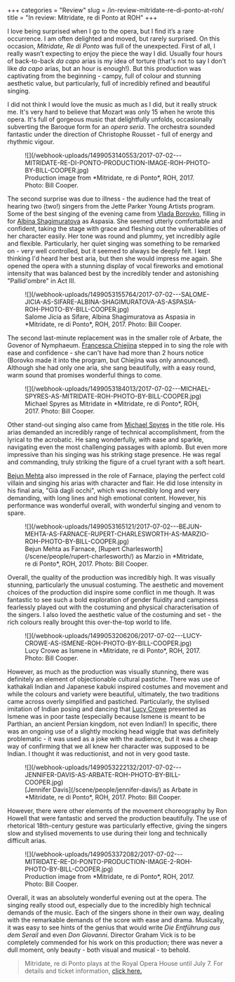 +++
categories = "Review"
slug = /in-review-mitridate-re-di-ponto-at-roh/
title = "In review: Mitridate, re di Ponto at ROH"
+++

I love being surprised when I go to the opera, but I find it’s a rare occurrence. I am often delighted and moved, but rarely surprised. On this occasion, *Mitridate, Re di Ponto* was full of the unexpected. First of all, I really wasn’t expecting to enjoy the piece the way I did. Usually four hours of back-to-back *da capo* arias is my idea of torture (that's not to say I don't like *da capo* arias, but an hour is enough!). But this production was captivating from the beginning - campy, full of colour and stunning aesthetic value, but particularly, full of incredibly refined and beautiful singing. 

I did not think I would love the music as much as I did, but it really struck me. It's very hard to believe that Mozart was only 15 when he wrote this opera. It's full of gorgeous music that delightfully unfolds, occasionally subverting the Baroque form for an *opera seria*. The orchestra sounded fantastic under the direction of Christophe Rousset - full of energy and rhythmic vigour. 

<figure data-type="image">
![](/webhook-uploads/1499053140553/2017-07-02---MITRIDATE-RE-DI-PONTO-PRODUCTION-IMAGE-ROH-PHOTO-BY-BILL-COOPER.jpg)
<figcaption>Production image from *Mitridate, re di Ponto*, ROH, 2017. Photo: Bill Cooper.</figcaption>
</figure>

The second surprise was due to illness - the audience had the treat of hearing two (two!) singers from the Jette Parker Young Artists program. Some of the best singing of the evening came from [Vlada Borovko](/scene/people/vlada-borovko/), filling in for [Albina Shagimuratova](/scene/people/albina-shagimuratova/) as Aspasia. She seemed utterly comfortable and confident, taking the stage with grace and fleshing out the vulnerabilities of her character easily. Her tone was round and plummy, yet incredibly agile and flexible. Particularly, her quiet singing was something to be remarked on - very well controlled, but it seemed to always be deeply felt. I kept thinking I'd heard her best aria, but then she would impress me again. She opened the opera with a stunning display of vocal fireworks and emotional intensity that was balanced best by the incredibly tender and astonishing "Pallid'ombre" in Act III. 

<figure data-type="image">
![](/webhook-uploads/1499053155764/2017-07-02---SALOME-JICIA-AS-SIFARE-ALBINA-SHAGIMURATOVA-AS-ASPASIA-ROH-PHOTO-BY-BILL-COOPER.jpg)
<figcaption>Salome Jicia as Sifare, Albina Shagimuratova as Aspasia in *Mitridate, re di Ponto*, ROH, 2017. Photo: Bill Cooper.</figcaption>
</figure>

The second last-minute replacement was in the smaller role of Arbate, the Govenor of Nymphaeum. [Francesca Chiejina](/scene/people/francesca-chiejina/) stepped in to sing the role with ease and confidence - she can't have had more than 2 hours notice (Borovko made it into the program, but Chiejina was only announced). Although she had only one aria, she sang beautifully, with a easy round, warm sound that promises wonderful things to come. 

<figure data-type="image">
![](/webhook-uploads/1499053184013/2017-07-02---MICHAEL-SPYRES-AS-MITRIDATE-ROH-PHOTO-BY-BILL-COOPER.jpg)
<figcaption>Michael Spyres as Mitridate in *Mitridate, re di Ponto*, ROH, 2017. Photo: Bill Cooper.</figcaption>
</figure>
 
Other stand-out singing also came from [Michael Spyres](/scene/people/michael-spyres/) in the title role. His arias demanded an incredibly range of technical accomplishment, from the lyrical to the acrobatic. He sang wonderfully, with ease and sparkle, navigating even the most challenging passages with aplomb. But even more impressive than his singing was his striking stage presence. He was regal and commanding, truly striking the figure of a cruel tyrant with a soft heart. 

[Bejun Mehta](/scene/people/bejun-mehta/) also impressed in the role of Farnace, playing the perfect cold villain and singing his arias with character and flair. He did lose intensity in his final aria, "Già dagli occhi", which was incredibly long and very demanding, with long lines and high emotional content. However, his performance was wonderful overall, with wonderful singing and venom to spare.

<figure data-type="image">
![](/webhook-uploads/1499053165121/2017-07-02---BEJUN-MEHTA-AS-FARNACE-RUPERT-CHARLESWORTH-AS-MARZIO-ROH-PHOTO-BY-BILL-COOPER.jpg)
<figcaption>Bejun Mehta as Farnace, [Rupert Charlesworth](/scene/people/rupert-charlesworth/) as Marzio in *Mitridate, re di Ponto*, ROH, 2017. Photo: Bill Cooper.</figcaption>
</figure>
 
Overall, the quality of the production was incredibly high. It was visually stunning, particularly the unusual costuming. The aesthetic and movement choices of the production did inspire some conflict in me though. It was fantastic to see such a bold exploration of gender fluidity and campiness fearlessly played out with the costuming and physical characterisation of the singers. I also loved the aesthetic value of the costuming and set - the rich colours really brought this over-the-top world to life.

<figure data-type="image">
![](/webhook-uploads/1499053206206/2017-07-02---LUCY-CROWE-AS-ISMENE-ROH-PHOTO-BY-BILL-COOPER.jpg)
<figcaption>Lucy Crowe as Ismene in *Mitridate, re di Ponto*, ROH, 2017. Photo: Bill Cooper.</figcaption>
</figure>
 
However, as much as the production was visually stunning, there was definitely an element of objectionable cultural pastiche. There was use of kathakali Indian and Japanese kabuki inspired costumes and movement and while the colours and variety were beautiful, ultimately, the two traditions came across overly simplified and pastiched. Particularly, the stylised imitation of Indian posing and dancing that [Lucy Crowe](/scene/people/lucy-crowe/) presented as Ismene was in poor taste (especially because Ismene is meant to be Parthian, an ancient Persian kingdom, not even Indian!) In specific, there was an ongoing use of a slightly mocking head wiggle that was definitely problematic - it was used as a joke with the audience, but it was a cheap way of confirming that we all knew her character was supposed to be Indian. I thought it was reductionist, and not in very good taste. 

<figure data-type="image">
![](/webhook-uploads/1499053222132/2017-07-02---JENNIFER-DAVIS-AS-ARBATE-ROH-PHOTO-BY-BILL-COOPER.jpg)
<figcaption>[Jennifer Davis](/scene/people/jennifer-davis/) as Arbate in *Mitridate, re di Ponto*, ROH, 2017. Photo: Bill Cooper.</figcaption>
</figure>

However, there were other elements of the movement choreography by Ron Howell that were fantastic and served the production beautifully. The use of rhetorical 18th-century gesture was particularly effective, giving the singers slow and stylised movements to use during their long and technically difficult arias.

<figure data-type="image">
![](/webhook-uploads/1499053372082/2017-07-02---MITRIDATE-RE-DI-PONTO-PRODUCTION-IMAGE-2-ROH-PHOTO-BY-BILL-COOPER.jpg)
<figcaption>Production image from *Mitridate, re di Ponto*, ROH, 2017. Photo: Bill Cooper.</figcaption>
</figure>

Overall, it was an absolutely wonderful evening out at the opera. The singing really stood out, especially due to the incredibly high technical demands of the music. Each of the singers shone in their own way, dealing with the remarkable demands of the score with ease and drama. Musically, it was easy to see hints of the genius that would write *Die Entführung aus dem Serail* and even *Don Giovanni*. Director Graham Vick is to be completely commended for his work on this production; there was never a dull moment, only beauty - both visual and musical - to behold.

>Mitridate, re di Ponto plays at the Royal Opera House until July 7. For details and ticket information, [click here.](http://www.roh.org.uk/productions/mitridate-re-di-ponto-by-graham-vick)
